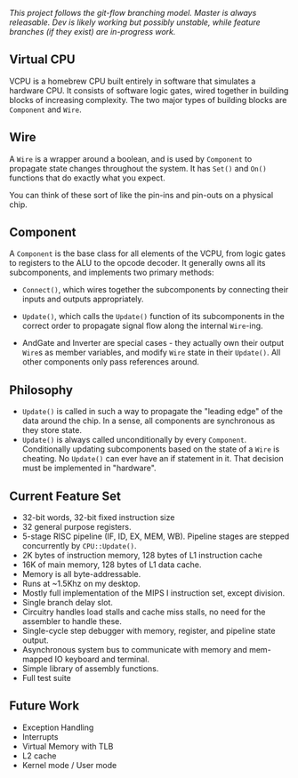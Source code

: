 
*This project follows the git-flow branching model. Master is always releasable. Dev is likely working but possibly unstable, while feature branches (if they exist) are in-progress work.*

Virtual CPU
---------

VCPU is a homebrew CPU built entirely in software that simulates a hardware CPU. It consists of software logic gates, wired together in building blocks of increasing complexity. The two major types of building blocks are `Component` and `Wire`. 

Wire
------

A `Wire` is a wrapper around a boolean, and is used by `Component` to propagate state changes throughout the system. It has `Set()` and `On()` functions that do exactly what you expect.

You can think of these sort of like the pin-ins and pin-outs on a physical chip.

Component
----------

A `Component` is the base class for all elements of the VCPU, from logic gates to registers to the ALU to the opcode decoder. It generally owns all its subcomponents, and implements two primary methods:
* `Connect()`, which wires together the subcomponents by connecting their inputs and outputs appropriately.
* `Update()`, which calls the `Update()` function of its subcomponents in the correct order to propagate signal flow along the internal `Wire`-ing.

* AndGate and Inverter are special cases - they actually own their output `Wire`s as member variables, and modify `Wire` state in their `Update()`. All other components only pass references around.

Philosophy
----------

* `Update()` is called in such a way to propagate the "leading edge" of the data around the chip. In a sense, all components are synchronous as they store state.
* `Update()` is always called unconditionally by every `Component`. Conditionally updating subcomponents based on the state of a `Wire` is cheating. No `Update()` can ever have an if statement in it. That decision must be implemented in "hardware".

Current Feature Set
------------

* 32-bit words, 32-bit fixed instruction size
* 32 general purpose registers.
* 5-stage RISC pipeline (IF, ID, EX, MEM, WB). Pipeline stages are stepped concurrently by `CPU::Update()`.
* 2K bytes of instruction memory, 128 bytes of L1 instruction cache
* 16K of main memory, 128 bytes of L1 data cache.
* Memory is all byte-addressable.
* Runs at ~1.5Khz on my desktop.
* Mostly full implementation of the MIPS I instruction set, except division.
* Single branch delay slot.
* Circuitry handles load stalls and cache miss stalls, no need for the assembler to handle these.
* Single-cycle step debugger with memory, register, and pipeline state output.
* Asynchronous system bus to communicate with memory and mem-mapped IO keyboard and terminal.
* Simple library of assembly functions.
* Full test suite

Future Work
---------------
* Exception Handling
* Interrupts
* Virtual Memory with TLB
* L2 cache
* Kernel mode / User mode
